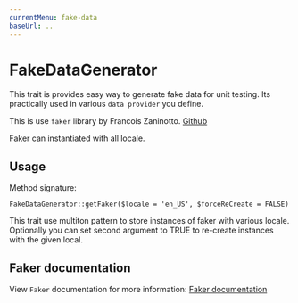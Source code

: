 ```yaml
---
currentMenu: fake-data
baseUrl: ..
---
```


# FakeDataGenerator

This trait is provides easy way to generate fake data for unit testing. Its practically used in
various `data provider` you define.

This is use `faker` library by Francois Zaninotto. [Github](https://github.com/fzaninotto/Faker)

Faker can instantiated with all locale.

## Usage

Method signature:

`FakeDataGenerator::getFaker($locale = 'en_US', $forceReCreate = FALSE)`

This trait use multiton pattern to store instances of faker with various locale.
Optionally you can set second argument to TRUE to re-create instances with the given local.

## Faker documentation

View `Faker` documentation for more information: [Faker documentation](https://github.com/fzaninotto/Faker/blob/master/readme.md)
